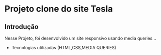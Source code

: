 # Projeto clone do site Tesla

## Introdução 

Nesse Projeto, foi desenvolvido um site responsivo usando media queries...

* Tecnologias utilizadas (HTML,CSS,MEDIA QUERIES)